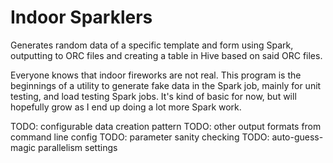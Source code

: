 Indoor Sparklers
================

Generates random data of a specific template and form using Spark, outputting to ORC files and creating a table in Hive based on said ORC files.


Everyone knows that indoor fireworks are not real. This program is the beginnings of a utility to generate fake data in the Spark job, mainly for unit testing, and load testing Spark jobs. It's kind of basic for now, but will hopefully grow as I end up doing a lot more Spark work.

TODO: configurable data creation pattern
TODO: other output formats from command line config
TODO: parameter sanity checking
TODO: auto-guess-magic parallelism settings
